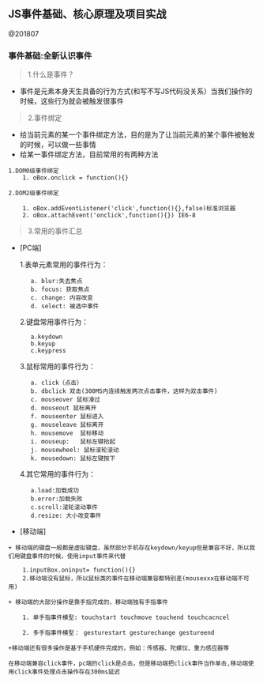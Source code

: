 ## JS事件基础、核心原理及项目实战
@201807

  ###   事件基础:全新认识事件

   >1.什么是事件？

   - 事件是元素本身天生具备的行为方式(和写不写JS代码没关系）当我们操作的时候，这些行为就会被触发很事件

   >2.事件绑定

   - 给当前元素的某一个事件绑定方法，目的是为了让当前元素的某个事件被触发的时候，可以做一些事情
   - 给某一事件绑定方法，目前常用的有两种方法

    1.DOM0级事件绑定
        1. oBox.onclick = function(){}

    2.DOM2级事件绑定

        1. oBox.addEventListener('click',function(){},false)标准浏览器
        2. oBox.attachEvent('onclick',function(){}) IE6-8

   >3.常用的事件汇总

   - [PC端]

        1.表单元素常用的事件行为：

            a. blur:失去焦点
            b. focus: 获取焦点
            c. change: 内容改变
            d. select: 被选中事件

        2.键盘常用事件行为：

            a.keydown
            b.keyup
            c.keypress

        3.鼠标常用的事件行为：

            a. click（点击）
            b. dbclick 双击(300MS内连续触发两次点击事件，这样为双击事件)
            c. mouseover 鼠标滑过
            d. mouseout 鼠标离开
            f. mouseenter 鼠标进入
            g. mouseleave 鼠标离开
            h. mousemove  鼠标移动
            i. mouseup:   鼠标左键抬起
            j. mousewheel: 鼠标滚轮滚动
            k. mousedown: 鼠标左键按下

        4.其它常用的事件行为：

            a.load:加载成功
            b.error:加载失败
            c.scroll:滚轮滚动事件
            d.resize: 大小改变事件

   - [移动端]

    + 移动端的键盘一般都是虚拟键盘，虽然部分手机存在keydown/keyup但是兼容不好，所以我们用键盘事件的时候，使用input事件来代替

        1.inputBox.oninput= function(){}
        2.移动端没有鼠标，所以鼠标类的事件在移动端兼容都特别差(mousexxx在移动端不可用)

    + 移动端的大部分操作是靠手指完成的，移动端独有手指事件

        1. 单手指事件模型: touchstart touchmove touchend touchcacncel

        2. 多手指事件模型： gesturestart gesturechange gestureend

    +移动端还有很多操作是基于手机硬件完成的，例如：传感器、陀螺仪、重力感应器等

   `在移动端兼容click事件，pc端的click是点击，但是移动端把click事件当作单击,移动端使用click事件处理点击操作存在300ms延迟`







